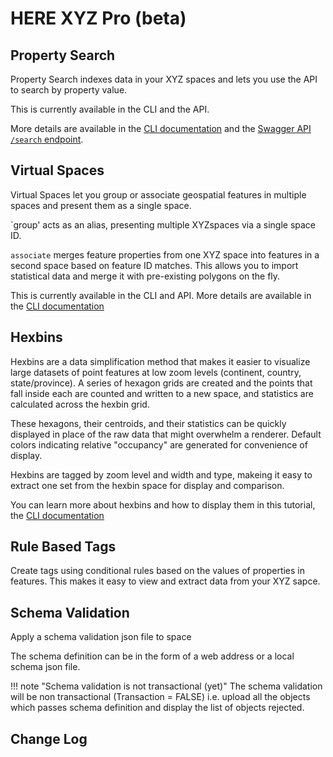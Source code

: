 # HERE XYZ Pro (beta)

## Property Search

Property Search indexes data in your XYZ spaces and lets you use the API to search by property value.

This is currently available in the CLI and the API.

More details are available in the [CLI documentation](../cli/cli.md#property-search) and the [Swagger API `/search` endpoint](https://xyz.api.here.com/hub/static/swagger/#/Read%20Features/searchForFeatures).

## Virtual Spaces

Virtual Spaces let you group or associate geospatial features in multiple spaces and present them as a single space.

`group' acts as an alias, presenting multiple XYZspaces via a single space ID.

`associate` merges feature properties from one XYZ space into features in a second space based on feature ID matches. This allows you to import statistical data and merge it with pre-existing polygons on the fly.

This is currently available in the CLI and API. More details are available in the [CLI documentation](../cli/cli.md#virtual-spaces)


## Hexbins

Hexbins are a data simplification method that makes it easier to visualize large datasets of point features at low zoom levels (continent, country, state/province). A series of hexagon grids are created and the points that fall inside each are counted and written to a new space, and statistics are calculated across the hexbin grid.

These hexagons, their centroids, and their statistics can be quickly displayed in place of the raw data that might overwhelm a renderer. Default colors indicating relative "occupancy" are generated for convenience of display.

Hexbins are tagged by zoom level and width and type, makeing it easy to extract one set from the hexbin space for display and comparison.

You can learn more about hexbins and how to display them in this tutorial, the [CLI documentation](../cli/cli.md#hexbins)

## Rule Based Tags

Create tags using conditional rules based on the values of properties in features. This makes it easy to view and extract data from your XYZ sapce.

## Schema Validation

Apply a schema validation json file to space

The schema definition can be in the form of a web address or a local schema json file.

!!! note "Schema validation is not transactional (yet)"
    The schema validation will be non transactional (Transaction = FALSE) i.e. upload all the objects which passes schema definition and display the list of objects rejected.

## Change Log
